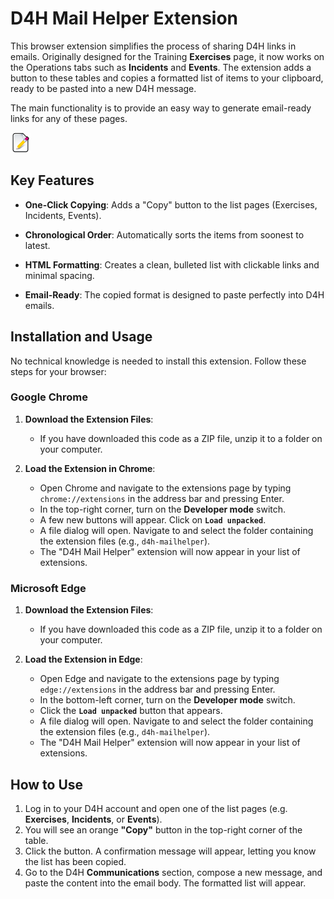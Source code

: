 # D4H Mail Helper Extension

This browser extension simplifies the process of sharing D4H links in emails. Originally designed for the Training **Exercises** page, it now works on the Operations tabs such as **Incidents** and **Events**. The extension adds a button to these tables and copies a formatted list of items to your clipboard, ready to be pasted into a new D4H message.

The main functionality is to provide an easy way to generate email-ready links for any of these pages.

![Extension Icon](icon.png)

## Key Features

- **One-Click Copying**: Adds a "Copy" button to the list pages (Exercises, Incidents, Events).
- **Chronological Order**: Automatically sorts the items from soonest to latest.
- **HTML Formatting**: Creates a clean, bulleted list with clickable links and minimal spacing.

- **Email-Ready**: The copied format is designed to paste perfectly into D4H emails.

## Installation and Usage

No technical knowledge is needed to install this extension. Follow these steps for your browser:

### Google Chrome

1. **Download the Extension Files**:
   - If you have downloaded this code as a ZIP file, unzip it to a folder on your computer.

2. **Load the Extension in Chrome**:
   - Open Chrome and navigate to the extensions page by typing `chrome://extensions` in the address bar and pressing Enter.
   - In the top-right corner, turn on the **Developer mode** switch.
   - A few new buttons will appear. Click on **`Load unpacked`**.
   - A file dialog will open. Navigate to and select the folder containing the extension files (e.g., `d4h-mailhelper`).
   - The "D4H Mail Helper" extension will now appear in your list of extensions.

### Microsoft Edge

1. **Download the Extension Files**:
   - If you have downloaded this code as a ZIP file, unzip it to a folder on your computer.

2. **Load the Extension in Edge**:
   - Open Edge and navigate to the extensions page by typing `edge://extensions` in the address bar and pressing Enter.
   - In the bottom-left corner, turn on the **Developer mode** switch.
   - Click the **`Load unpacked`** button that appears.
   - A file dialog will open. Navigate to and select the folder containing the extension files (e.g., `d4h-mailhelper`).
   - The "D4H Mail Helper" extension will now appear in your list of extensions.

## How to Use

1. Log in to your D4H account and open one of the list pages (e.g. **Exercises**, **Incidents**, or **Events**).
2. You will see an orange **"Copy"** button in the top-right corner of the table.
3. Click the button. A confirmation message will appear, letting you know the list has been copied.
4. Go to the D4H **Communications** section, compose a new message, and paste the content into the email body. The formatted list will appear.
